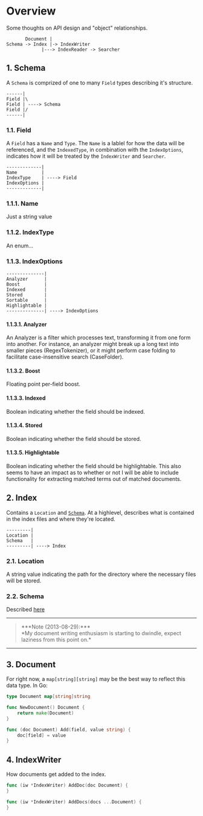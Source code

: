 # Overview

Some thoughts on API design and "object" relationships.

```
       Document |
Schema -> Index |-> IndexWriter
             |---> IndexReader -> Searcher
```


## 1. Schema

A `Schema` is comprized of  one to many `Field` types describing it's structure.

```
------|
Field |\
Field | ----> Schema
Field |/
------|
```


### 1.1. Field

A `Field` has a `Name` and  `Type`. The `Name` is a lablel for how the data will be referenced, and the `IndexedType`, in combination with the `IndexOptions`, indicates how it will be treated by the `IndexWriter` and `Searcher`.

```
-------------|
Name         |
IndexType    | ----> Field
IndexOptions |
-------------|

```


### 1.1.1. Name

Just a string value


### 1.1.2. IndexType

An enum...


### 1.1.3. IndexOptions

```
--------------|
Analyzer      |
Boost         |
Indexed       |
Stored        |
Sortable      |
Highlightable |
--------------| ----> IndexOptions
```

#### 1.1.3.1. Analyzer

An Analyzer is a filter which processes text, transforming it from one form into another. For instance, an analyzer might break up a long text into smaller pieces (RegexTokenizer), or it might perform case folding to facilitate case-insensitive search (CaseFolder).


#### 1.1.3.2. Boost

Floating point per-field boost.


#### 1.1.3.3. Indexed

Boolean indicating whether the field should be indexed.


#### 1.1.3.4. Stored

Boolean indicating whether the field should be stored.


#### 1.1.3.5. Highlightable

Boolean indicating whether the field should be highlightable. This also seems to have an impact as to whether or not I will be able to include functionality for extracting matched terms out of matched documents.


## 2. Index

Contains a `Location` and [`Schema`](#1-schema). At a highlevel, describes what is contained in the index files and where they're located.

```
---------|
Location |
Schema   |
---------| ----> Index
```


###  2.1. Location

A string value indicating the path for the directory where the necessary files will be stored.


### 2.2. Schema

Described [here](#1-schema)

<hr/>
<blockquote>
***Note (2013-08-29):***<br/>
*My document writing enthusiasm is starting to dwindle, expect laziness from this point on.*
</blockquote>
<hr/>

## 3. Document

For right now, a `map[string][string]` may be the best way to reflect this data type.
In Go:
```go
type Document map[string]string

func NewDocument() Document {
	return make(Document)
}

func (doc Document) Add(field, value string) {
    doc[field] = value
}
```

## 4. IndexWriter

How documents get added to the index.

```go
func (iw *IndexWriter) AddDoc(doc Document) {
}

func (iw *IndexWriter) AddDocs(docs ...Document) {
}
```
